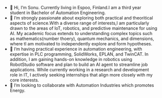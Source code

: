 - 👋 Hi, I’m Sonu. Currently living in Espoo, Finland.I am a third year student in Bachelor of Automation Engineering.
- 👀 I’m strongly passionate about exploring both practical and theoritical aspects  of science.With a diverse range of interests,I am particularly drawn to the areas of IoT, robotics, and predictive maintenance for using AI. My academic focus extends to understanding complex topics such as mathematics(number thoery), quantum mechanics, and dimensions, where tI am motivated to independently explore and form hypotheses.
- 🌱 I’m having practical experience in automation engineering, with expertise in PLC programming, SolidWorks, EPLAN, and TwinCAT. In addition, I am  gaining hands-on knowledge in robotics using RobotStudio software and plan to build an AI agent to streamline job applications. While currently working in a research and development role in IT, I actively seeking internships that align more closely with my core interests.
- 💞️ I’m looking to collaborate with Automation Industries which promotes Energy. 


<!---
Sonu-gaire/Sonu-gaire is a ✨ special ✨ repository because its `README.md` (this file) appears on your GitHub profile.
You can click the Preview link to take a look at your changes.
--->
